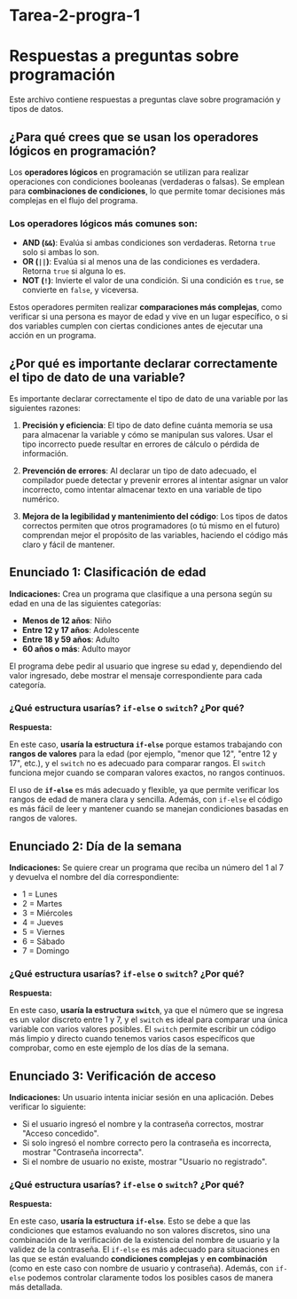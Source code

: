 
# Tarea-2-progra-1
# Respuestas a preguntas sobre programación

Este archivo contiene respuestas a preguntas clave sobre programación y tipos de datos.

## ¿Para qué crees que se usan los operadores lógicos en programación?

Los **operadores lógicos** en programación se utilizan para realizar operaciones con condiciones booleanas (verdaderas o falsas). Se emplean para **combinaciones de condiciones**, lo que permite tomar decisiones más complejas en el flujo del programa.

### Los operadores lógicos más comunes son:
- **AND (`&&`)**: Evalúa si ambas condiciones son verdaderas. Retorna `true` solo si ambas lo son.
- **OR (`||`)**: Evalúa si al menos una de las condiciones es verdadera. Retorna `true` si alguna lo es.
- **NOT (`!`)**: Invierte el valor de una condición. Si una condición es `true`, se convierte en `false`, y viceversa.

Estos operadores permiten realizar **comparaciones más complejas**, como verificar si una persona es mayor de edad y vive en un lugar específico, o si dos variables cumplen con ciertas condiciones antes de ejecutar una acción en un programa.

## ¿Por qué es importante declarar correctamente el tipo de dato de una variable?

Es importante declarar correctamente el tipo de dato de una variable por las siguientes razones:

1. **Precisión y eficiencia**: El tipo de dato define cuánta memoria se usa para almacenar la variable y cómo se manipulan sus valores. Usar el tipo incorrecto puede resultar en errores de cálculo o pérdida de información.
   
2. **Prevención de errores**: Al declarar un tipo de dato adecuado, el compilador puede detectar y prevenir errores al intentar asignar un valor incorrecto, como intentar almacenar texto en una variable de tipo numérico.

3. **Mejora de la legibilidad y mantenimiento del código**: Los tipos de datos correctos permiten que otros programadores (o tú mismo en el futuro) comprendan mejor el propósito de las variables, haciendo el código más claro y fácil de mantener.

## Enunciado 1: Clasificación de edad

**Indicaciones:**
Crea un programa que clasifique a una persona según su edad en una de las siguientes categorías:

- **Menos de 12 años**: Niño
- **Entre 12 y 17 años**: Adolescente
- **Entre 18 y 59 años**: Adulto
- **60 años o más**: Adulto mayor

El programa debe pedir al usuario que ingrese su edad y, dependiendo del valor ingresado, debe mostrar el mensaje correspondiente para cada categoría.

### ¿Qué estructura usarías? `if-else` o `switch`? ¿Por qué?

**Respuesta:**

En este caso, **usaría la estructura `if-else`** porque estamos trabajando con **rangos de valores** para la edad (por ejemplo, "menor que 12", "entre 12 y 17", etc.), y el `switch` no es adecuado para comparar rangos. El `switch` funciona mejor cuando se comparan valores exactos, no rangos continuos.

El uso de **`if-else`** es más adecuado y flexible, ya que permite verificar los rangos de edad de manera clara y sencilla. Además, con `if-else` el código es más fácil de leer y mantener cuando se manejan condiciones basadas en rangos de valores.


## Enunciado 2: Día de la semana

**Indicaciones:**
Se quiere crear un programa que reciba un número del 1 al 7 y devuelva el nombre del día correspondiente:

- 1 = Lunes
- 2 = Martes
- 3 = Miércoles
- 4 = Jueves
- 5 = Viernes
- 6 = Sábado
- 7 = Domingo

### ¿Qué estructura usarías? `if-else` o `switch`? ¿Por qué?

**Respuesta:**

En este caso, **usaría la estructura `switch`**, ya que el número que se ingresa es un valor discreto entre 1 y 7, y el `switch` es ideal para comparar una única variable con varios valores posibles. El `switch` permite escribir un código más limpio y directo cuando tenemos varios casos específicos que comprobar, como en este ejemplo de los días de la semana.

## Enunciado 3: Verificación de acceso

**Indicaciones:**
Un usuario intenta iniciar sesión en una aplicación. Debes verificar lo siguiente:

- Si el usuario ingresó el nombre y la contraseña correctos, mostrar "Acceso concedido".
- Si solo ingresó el nombre correcto pero la contraseña es incorrecta, mostrar "Contraseña incorrecta".
- Si el nombre de usuario no existe, mostrar "Usuario no registrado".

### ¿Qué estructura usarías? `if-else` o `switch`? ¿Por qué?

**Respuesta:**

En este caso, **usaría la estructura `if-else`**. Esto se debe a que las condiciones que estamos evaluando no son valores discretos, sino una combinación de la verificación de la existencia del nombre de usuario y la validez de la contraseña. El `if-else` es más adecuado para situaciones en las que se están evaluando **condiciones complejas** y **en combinación** (como en este caso con nombre de usuario y contraseña). Además, con `if-else` podemos controlar claramente todos los posibles casos de manera más detallada.



